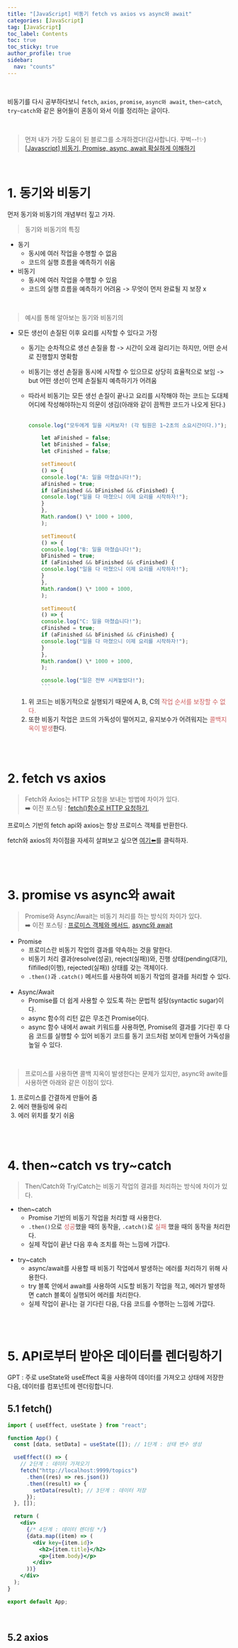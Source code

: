 ```yaml
---
title: "[JavaScript] 비동기 fetch vs axios vs async와 await"
categories: [JavaScript]
tag: [JavaScript]
toc_label: Contents
toc: true
toc_sticky: true
author_profile: true
sidebar:
  nav: "counts"
---
```


<br>

비동기를 다시 공부하다보니 `fetch`, `axios`, `promise`, `async와 await`, `then~catch`, `try~catch`와 같은 용어들이 혼동이 와서 이를 정리하는 글이다.

<br>

> 먼저 내가 가장 도움이 된 블로그를 소개하겠다!(감사합니다. 꾸벅--!✨)<br> [[Javascript] 비동기, Promise, async, await 확실하게 이해하기
> ](https://springfall.cc/article/2022-11/easy-promise-async-await)

<br>

# 1. 동기와 비동기

먼저 동기와 비동기의 개념부터 짚고 가자.

> 동기와 비동기의 특징

- 동기
  - 동시에 여러 작업을 수행할 수 없음
  - 코드의 실행 흐름을 예측하기 쉬움
- 비동기
  - 동시에 여러 작업을 수행할 수 있음
  - 코드의 실행 흐름을 예측하기 어려움 -> 무엇이 먼저 완료될 지 보장 x

<br>

> 예시를 통해 알아보는 동기와 비동기의

- 모든 생선이 손질된 이후 요리를 시작할 수 있다고 가정

  - 동기는 순차적으로 생선 손질을 함 -> 시간이 오래 걸리기는 하지만, 어떤 순서로 진행할지 명확함
  - 비동기는 생선 손질을 동시에 시작할 수 있으므로 상당히 효율적으로 보임 -> but 어떤 생선이 언제 손질될지 예측하기가 어려움
  - 따라서 비동기는 모든 생선 손질이 끝나고 요리를 시작해야 하는 코드는 도대체 어디에 작성해야하는지 의문이 생김(아래와 같이 끔찍한 코드가 나오게 된다.)<br><br>

    ````js
    console.log("모두에게 일을 시켜보자! (각 팀원은 1~2초의 소요시간이다.)");

        let aFinished = false;
        let bFinished = false;
        let cFinished = false;

        setTimeout(
        () => {
        console.log("A: 일을 마쳤습니다!");
        aFinished = true;
        if (aFinished && bFinished && cFinished) {
        console.log("일을 다 마쳤으니 이제 요리를 시작하자!");
        }
        },
        Math.random() \* 1000 + 1000,
        );

        setTimeout(
        () => {
        console.log("B: 일을 마쳤습니다!");
        bFinished = true;
        if (aFinished && bFinished && cFinished) {
        console.log("일을 다 마쳤으니 이제 요리를 시작하자!");
        }
        },
        Math.random() \* 1000 + 1000,
        );

        setTimeout(
        () => {
        console.log("C: 일을 마쳤습니다!");
        cFinished = true;
        if (aFinished && bFinished && cFinished) {
        console.log("일을 다 마쳤으니 이제 요리를 시작하자!");
        }
        },
        Math.random() \* 1000 + 1000,
        );

        console.log("일은 전부 시켜놓았다!");
        ```
    ````

  1.  위 코드는 비동기적으로 실행되기 때문에 A, B, C의 <span style="color:indianred">작업 순서를 보장할 수 없다.</span>
  2.  또한 비동기 작업은 코드의 가독성이 떨어지고, 유지보수가 어려워지는 <span style="color:indianred">콜백지옥이 발생</span>한다.

<br><br>

# 2. fetch vs axios

> Fetch와 Axios는 HTTP 요청을 보내는 방법에 차이가 있다.<br>
> ➡️ 이전 포스팅 : [fetch()함수로 HTTP 요청하기](<https://mynamesieun.github.io/javascript/fetch()%ED%95%A8%EC%88%98%EB%A1%9C-HTTP-%EC%9A%94%EC%B2%AD%ED%95%98%EA%B8%B0/>),

프로미스 기반의 fetch api와 axios는 항상 프로미스 객체를 반환한다.

fetch와 axios의 차이점을 자세히 살펴보고 싶으면 [여기⬅️](https://mynamesieun.github.io/react/%EB%B9%84%EB%8F%99%EA%B8%B0-%ED%86%B5%EC%8B%A0-axios%EC%99%80-interceptor/)를 클릭하자.

<br><br>

# 3. promise vs async와 await

> Promise와 Async/Await는 비동기 처리를 하는 방식의 차이가 있다.<br>
> ➡️ 이전 포스팅 : [프로미스 객체와 메서드](https://mynamesieun.github.io/javascript/%ED%94%84%EB%A1%9C%EB%AF%B8%EC%8A%A4-%EA%B0%9D%EC%B2%B4%EC%99%80-%EB%A9%94%EC%84%9C%EB%93%9C/), [async와 await](https://mynamesieun.github.io/javascript/async%EC%99%80-await/)

- Promise
  - 프로미스란 비동기 작업의 결과를 약속하는 것을 말한다.
  - 비동기 처리 결과(resolve(성공), reject(실패))와, 진행 상태(pending(대기), filfilled(이행), rejected(실패)) 상태를 갖는 객체이다.
  - `.then()`과 `.catch()` 메서드를 사용하여 비동기 작업의 결과를 처리할 수 있다.<br><br>
- Async/Await
  - Promise를 더 쉽게 사용할 수 있도록 하는 문법적 설탕(syntactic sugar)이다.
  - async 함수의 리턴 값은 무조건 Promise이다.
  - async 함수 내에서 await 키워드를 사용하면, Promise의 결과를 기다린 후 다음 코드를 실행할 수 있어 비동기 코드를 동기 코드처럼 보이게 만들어 가독성을 높일 수 있다.

<br>

> 프로미스를 사용하면 콜백 지옥이 발생한다는 문제가 있지만, async와 awite를 사용하면 아래와 같은 이점이 있다.

1. 프로미스를 간결하게 만들어 줌
2. 에러 핸들링에 유리
3. 에러 위치를 찾기 쉬움

<br><br>

# 4. then~catch vs try~catch

> Then/Catch와 Try/Catch는 비동기 작업의 결과를 처리하는 방식에 차이가 있다.

- then~catch
  - Promise 기반의 비동기 작업을 처리할 때 사용한다.
  - `.then()`으로 <span style="color:indianred">성공</span>했을 때의 동작을, `.catch()`로 <span style="color:indianred">실패</span> 했을 때의 동작을 처리한다.
  - 실제 작업이 끝난 다음 후속 조치를 하는 느낌에 가깝다.<br><br>
- try~catch
  - async/await를 사용할 때 비동기 작업에서 발생하는 에러를 처리하기 위해 사용한다.
  - try 블록 안에서 await를 사용하여 시도할 비동기 작업을 적고, 에러가 발생하면 catch 블록이 실행되어 에러를 처리한다.
  - 실제 작업이 끝나는 걸 기다린 다음, 다음 코드를 수행하는 느낌에 가깝다.

<br><br>

# 5. API로부터 받아온 데이터를 렌더링하기

GPT : 주로 useState와 useEffect 훅을 사용하여 데이터를 가져오고 상태에 저장한 다음, 데이터를 컴포넌트에 렌더링합니다.

## 5.1 fetch()

```jsx
import { useEffect, useState } from "react";

function App() {
  const [data, setData] = useState([]); // 1단계 : 상태 변수 생성

  useEffect(() => {
    // 2단계 : 데이터 가져오기
    fetch("http://localhost:9999/topics")
      .then((res) => res.json())
      .then((result) => {
        setData(result); // 3단계 : 데이터 저장
      });
  }, []);

  return (
    <div>
      {/* 4단계 : 데이터 렌더링 */}
      {data.map((item) => (
        <div key={item.id}>
          <h2>{item.title}</h2>
          <p>{item.body}</p>
        </div>
      ))}
    </div>
  );
}

export default App;
```

<br>

## 5.2 axios

<br>
